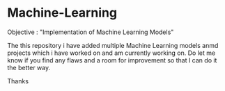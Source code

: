 # Machine-Learning

Objective : 
"Implementation of Machine Learning Models"

The this repository i have added multiple Machine Learning models anmd projects which i have worked on and am currently working on.
Do let me know if you find any flaws and a room for improvement so that I can do it the better way.

Thanks
